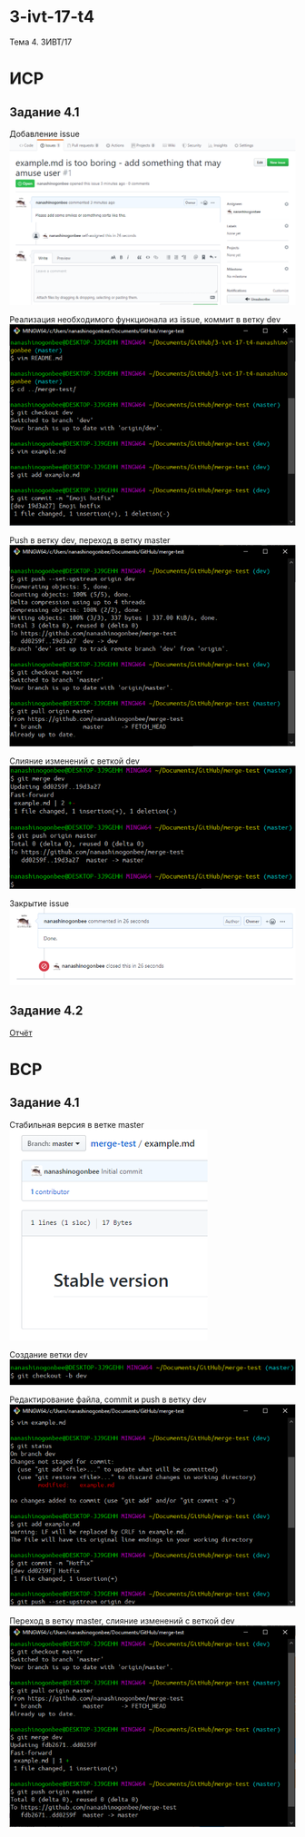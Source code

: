 # 3-ivt-17-t4
Тема 4. 3ИВТ/17

# ИСР
## Задание 4.1
Добавление issue
![git1](git1.png "git1")

Реализация необходимого функционала из issue, коммит в ветку dev
![git2](git2.png "git2")

Push в ветку dev, переход в ветку master
![git3](git3.png "git3")

Слияние изменений с веткой dev
![git4](git4.png "git4")

Закрытие issue
![git5](git5.png "git5")

## Задание 4.2
[Отчёт](https://drive.google.com/file/d/1U1I0WzEniMVsxoPViWiKBODrmIsEAf4G/view?usp=sharing)

# ВСР
## Задание 4.1
Стабильная версия в ветке master
![merge1](merge1.png "merge1")

Создание ветки dev
![merge2](merge2.png "merge2")

Редактирование файла, commit и push в ветку dev
![merge3](merge3.png "merge3")

Переход в ветку master, слияние изменений с веткой dev
![merge4](merge4.png "merge4")


